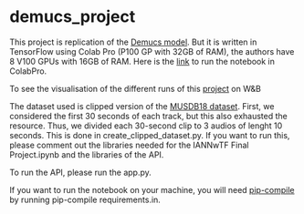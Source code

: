 # demucs_project

This project is replication of the [Demucs model](https://github.com/facebookresearch/demucs). But it is written in TensorFlow using Colab Pro (P100 GP with 32GB of RAM), the authors have 8 V100 GPUs with 16GB of RAM. Here is the [link](https://colab.research.google.com/drive/1ZEEqwD3nYR21x2Y0_syG_7tWOhLfZ18W?usp=sharing#scrollTo=xQig2cISsGhM&uniqifier=4) to run the notebook in ColabPro.

To see the visualisation of the different runs of this [project](https://wandb.ai/rfarah/demucs?workspace=user-rfarah) on W&B 

The dataset used is clipped version of the [MUSDB18 dataset](https://sigsep.github.io/datasets/musdb.html). First, we considered the first 30 seconds of each track, but this also exhausted the resource. Thus, we divided each 30-second clip to 3 audios of lenght 10 seconds. This is done in create_clipped_dataset.py. If you want to run this, please comment out the libraries needed for the IANNwTF Final Project.ipynb and the libraries of the API.

To run the API, please run the app.py.

If you want to run the notebook on your machine, you will need [pip-compile](https://github.com/jazzband/pip-tools) by running pip-compile requirements.in.
